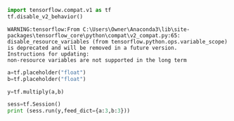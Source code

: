 ```python
import tensorflow.compat.v1 as tf
tf.disable_v2_behavior()
```

    WARNING:tensorflow:From C:\Users\Owner\Anaconda3\lib\site-packages\tensorflow_core\python\compat\v2_compat.py:65: disable_resource_variables (from tensorflow.python.ops.variable_scope) is deprecated and will be removed in a future version.
    Instructions for updating:
    non-resource variables are not supported in the long term
    


```python
a=tf.placeholder("float")
b=tf.placeholder("float")

y=tf.multiply(a,b)

sess=tf.Session()
print (sess.run(y,feed_dict={a:3,b:3}))
```
